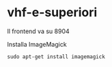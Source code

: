 # vhf-e-superiori

Il frontend va su 8904

Installa ImageMagick

```
sudo apt-get install imagemagick
```
